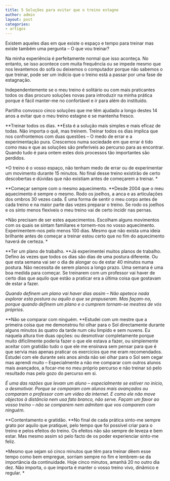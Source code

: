 ```yaml
---
title: 5 Soluções para evitar que o treino estagne
author: admin
layout: post
categories:
- artigos
---
```

Existem aqueles dias em que existe o espaço e tempo para treinar mas existe também uma pergunta &#8211; O que vou treinar?

Na minha experiência é perfeitamente normal que isso aconteça. No entanto, se isso acontece com muita frequência ou se impede mesmo que nos levantemos do sofá ou deixemos o computador porque não sabemos o que treinar, pode ser um indício que o treino está a passar por uma fase de estagnação.

Independentemente se o meu treino é solitário ou com mais praticantes todos os dias procuro soluções novas para introduzir na minha prática porque é fácil manter-me no confortável e ir para além do instituído.

Partilho convosco cinco soluções que me têm ajudado a longo destes 14 anos a evitar que o meu treino estagne e se mantenha fresco.

**Treinar todos os dias. **Esta é a solução mais simples e mais eficaz de todas. Não importa o quê, mas treinem. Treinar todos os dias implica que nos confrontemos com duas questões &#8211; O medo de errar e a experimentação pura. Crescemos numa sociedade em que errar é tido como mau e que as soluções são preferíveis ao percurso para as encontrar. Quando tudo é para ontem estes dois processos tão importantes são perdidos.

*O treino é o vosso espaço, não tenham medo de errar ou de experimentar um movimento durante 15 minutos. No final desse treino existirão de certo descobertas e dúvidas que não existiam antes de começarem a treinar. *

**Começar sempre com o mesmo aquecimento. **Desde 2004 que o meu aquecimento é sempre o mesmo. Rodo os joelhos, a anca e as articulações dos ombros 30 vezes cada. É uma forma de sentir o meu corpo antes de cada treino e na maior parte das vezes preparar o treino. Se rodo os joelhos e os sinto menos flexíveis o meu treino vai de certo incidir nas pernas.

*Não precisam de ser estes aquecimentos. Escolham alguns movimentos com os quais se sintam familiares e tornem-nos no vosso aquecimento. Experimentem-nos pelo menos 100 dias. Mesmo que não exista uma ideia brilhante antes de começar a treinar estou certo que no fim do aquecimento haverá de certeza. *

**Ter um plano de trabalho. **Já experimentei muitos planos de trabalho. Defino às vezes que todos os dias são dias de uma postura diferente. Ou que esta semana vai ser o dia de alongar ou de estar 40 minutos numa postura. Não necessita de serem planos a longo prazo. Uma semana é uma boa medida para começar. Se treinarem com um professor vai haver de certo dias que aquilo que estão a praticar era a última coisa que gostavam de estar a fazer.

*Quando definem um plano vai haver dias assim &#8211; Não apetece nada explorar esta postura ou aquilo a que se propuseram. Mas façam-no, porque quando definem um plano e o cumprem tornam-se mestres de vós próprios*.

**Não se comparar com ninguém. **Estudei com um mestre que a primeira coisa que me demonstrou foi olhar para o Sol directamente durante alguns minutos às quatro da tarde num céu limpido e sem nuvens. Eu naquela altura tive duas opções: ou desmotivar completamente porque muito dificilmente poderia fazer o que ele estava a fazer, ou simplemente aceitar com gratidão tudo o que ele me ensinava sem pensar para que é que servia mas apenas praticar os exercícios que me eram recomendados. Estudei com ele durante seis anos ainda não sei olhar para o Sol sem cegar mas aprendi muito &#8211; Especialmente a não me comparar com outros alunos mais avançados, a focar-me no meu próprio percurso e não treinar só pelo resultado mas pelo gozo do percurso em si.

*É uma das razões que levam um aluno &#8211; especialmente se estiver no início, a desmotivar. Porque se comparam com alunos mais avançados ou comparam o professor com um vídeo da internet. E como ele não move objectos à distância nem usa fato branco, não serve. Façam um favor ao vosso treino &#8211; não se comparem nem admitam que vos comparem com ninguém.*

**Contentamento e gratidão. **No final de cada prática sinto-me sempre grato por aquilo que pratiquei, pelo tempo que foi possível criar para o treino e pelos efeitos do treino. Os efeitos não são sempre de leveza e bem estar. Mas mesmo assim só pelo facto de os poder experienciar sinto-me feliz.

*Mesmo que sejam só cinco minutos que têm para treinar dêem esse tempo como bem empregue, sorriam sempre no fim e lembrem-se da importância da continuidade. Hoje cinco minutos, amanhã 20 no outro dia dez. Não importa, o que importa é manter o vosso treino vivo, dinâmico e regular. *

